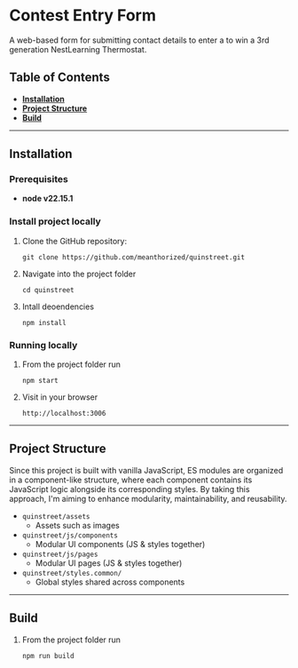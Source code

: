 # Contest Entry Form
A web-based form for submitting contact details to enter a to win a 3rd generation NestLearning Thermostat.

## Table of Contents
- **[Installation](#installation)**
- **[Project Structure](#project-structure)**
- **[Build](#build)**

---
## Installation
### Prerequisites
- **node v22.15.1**

### Install project locally
1. Clone the GitHub repository:
   ```
   git clone https://github.com/meanthorized/quinstreet.git
   ```

2. Navigate into the project folder
    ```
    cd quinstreet
    ```

3. Intall deoendencies
    ```
    npm install
    ```

### Running locally
1. From the project folder run
    ```
    npm start
    ```
2. Visit in your browser
    ```
    http://localhost:3006
    ```

---
## Project Structure
Since this project is built with vanilla JavaScript, ES modules are organized in a component-like structure, where each component contains its JavaScript logic alongside its corresponding styles. By taking this approach, I'm aiming to enhance modularity, maintainability, and reusability.

- `quinstreet/assets`
    - Assets such as images
- `quinstreet/js/components`
    - Modular UI components (JS & styles together)
- `quinstreet/js/pages`
    - Modular UI pages (JS & styles together)
- `quinstreet/styles.common/`
    - Global styles shared across components


---
## Build
1. From the project folder run
    ```
    npm run build
    ```

